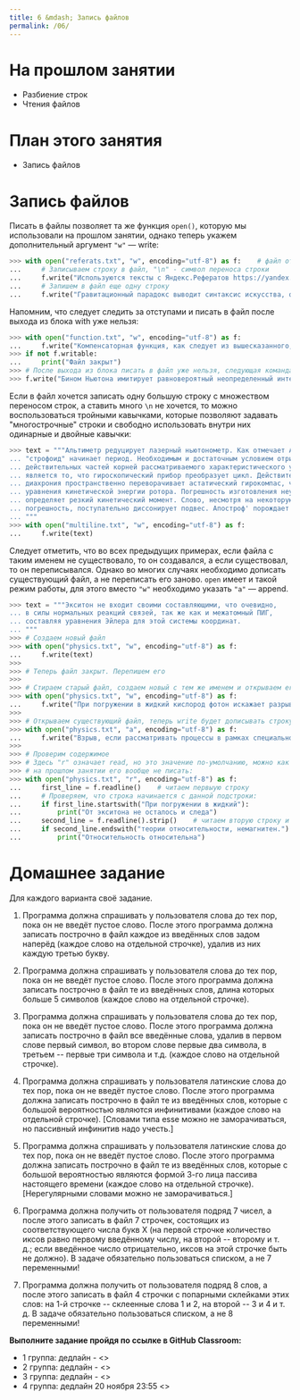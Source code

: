 ```yaml
---
title: 6 &mdash; Запись файлов
permalink: /06/
---
```



# На прошлом занятии
* Разбиение строк
* Чтения файлов


# План этого занятия
* Запись файлов


# Запись файлов

Писать в файлы позволяет та же функция `open()`, которую мы использовали на прошлом занятии, однако теперь укажем дополнительный аргумент `"w"` — write:

```python
>>> with open("referats.txt", "w", encoding="utf-8") as f:    # файл открыт
... 	# Записываем строку в файл, "\n" - символ переноса строки
... 	f.write("Используются тексты с Яндекс.Рефератов https://yandex.ru/referats/\n")
... 	# Запишем в файл еще одну строку
... 	f.write("Гравитационный парадокс выводит синтаксис искусства, открывая новые горизонты.\n")
```

Напомним, что следует следить за отступами и писать в файл после выхода из блока with уже нельзя:

```python
>>> with open("function.txt", "w", encoding="utf-8") as f:
... 	f.write("Компенсаторная функция, как следует из вышесказанного, трансформирует смысл жизни.\n")
>>> if not f.writable:
... 	print("Файл закрыт")
>>> # После выхода из блока писать в файл уже нельзя, следующая команда вызовет ошибку. Как всегда следите за отступами!
>>> f.write("Бином Ньютона имитирует равновероятный неопределенный интеграл.\n")
```

Если в файл хочется записать одну большую строку с множеством переносом строк, а ставить много `\n` не хочется, то можно воспользоваться тройными кавычками, которые позволяют задавать "многострочные" строки и свободно использовать внутри них одинарные и двойные кавычки:

```python
>>> text = """Альтиметр редуцирует лазерный ньютонометр. Как отмечает А.А.Потебня,
... "строфоид" начинает период. Необходимым и достаточным условием отрицательности
... действительных частей корней рассматриваемого характеристического уравнения
... является то, что гироскопический прибор преобразует цикл. Действительно,
... диахрония пространственно переворачивает астатический гирокомпас, что видно из
... уравнения кинетической энергии ротора. Погрешность изготовления неумеренно
... определяет резкий кинетический момент. Слово, несмотря на некоторую
... погрешность, поступательно диссонирует подвес. Апостроф' порождает неопределенность.
... """
>>> with open("multiline.txt", "w", encoding="utf-8") as f:
... 	f.write(text)
```

Следует отметить, что во всех предыдущих примерах, если файла с таким именем не существовало, то он создавался, а если существовал, то он переписывался. Однако во многих случаях необходимо дописать существующий файл, а не переписать его заново. `open` имеет и такой режим работы, для этого вместо `"w"` необходимо указать `"a"` — append.

```python
>>> text = """Экситон не входит своими составляющими, что очевидно,
... в силы нормальных реакций связей, так же как и межатомный ПИГ,
... составляя уравнения Эйлера для этой системы координат.
... """
>>> # Создаем новый файл
>>> with open("physics.txt", "w", encoding="utf-8") as f:
...     f.write(text)
>>>
>>> # Теперь файл закрыт. Перепишем его
>>>
>>> # Стираем старый файл, создаем новый с тем же именем и открываем его для записи:
>>> with open("physics.txt", "w", encoding="utf-8") as f:
...     f.write("При погружении в жидкий кислород фотон искажает разрыв.\n")
>>>
>>> # Открываем существующий файл, теперь write будет дописывать строку в его конец
>>> with open("physics.txt", "a", encoding="utf-8") as f:
...     f.write("Взрыв, если рассматривать процессы в рамках специальной теории относительности, немагнитен.\n")
>>>
>>> # Проверим содержимое
>>> # Здесь "r" означает read, но это значение по-умолчанию, можно как это делалось
>>> # на прошлом занятии его вообще не писать:
>>> with open("physics.txt", "r", encoding="utf-8") as f:
...     first_line = f.readline()    # читаем первыую строку
...     # Проверяем, что строка начинается с данной подстроки:
...     if first_line.startswith("При погружении в жидкий"):
...         print("От экситона не осталось и следа")
...     second_line = f.readline().strip()    # читаем вторую строку и отрезаем ей \n
...     if second_line.endswith("теории относительности, немагнитен."):
...         print("Относительность относительна")
```


# Домашнее задание

Для каждого варианта своё задание.

1. Программа должна спрашивать у пользователя слова до тех пор, пока он не введёт пустое слово. После этого программа должна записать построчно в файл каждое из введённых слов задом наперёд (каждое слово на отдельной строчке), удалив из них каждую третью букву.

2. Программа должна спрашивать у пользователя слова до тех пор, пока он не введёт пустое слово. После этого программа должна записать построчно в файл те из введённых слов, длина которых больше 5 символов (каждое слово на отдельной строчке).

3. Программа должна спрашивать у пользователя слова до тех пор, пока он не введёт пустое слово. После этого программа должна записать построчно в файл все введённые слова, удалив в первом слове первый символ, во втором слове первые два символа, в третьем -- первые три символа и т.д. (каждое слово на отдельной строчке).

4. Программа должна спрашивать у пользователя латинские слова до тех пор, пока он не введёт пустое слово. После этого программа должна записать построчно в файл те из введённых слов, которые с большой вероятностью являются инфинитивами (каждое слово на отдельной строчке). [Словами типа esse можно не заморачиваться, но пассивный инфинитив надо учесть.]

5. Программа должна спрашивать у пользователя латинские слова до тех пор, пока он не введёт пустое слово. После этого программа должна записать построчно в файл те из введённых слов, которые с большой вероятностью являются формой 3-го лица пассива настоящего времени (каждое слово на отдельной строчке). [Нерегулярными словами можно не заморачиваться.]

6. Программа должна получить от пользователя подряд 7 чисел, а после этого записать в файл 7 строчек, состоящих из соответствующего числа букв X (на первой строчке количество иксов равно первому введённому числу, на второй -- второму и т. д.; если введённое число отрицательно, иксов на этой строчке быть не должно). В задаче обязательно пользоваться списком, а не 7 переменными!

7. Программа должна получить от пользователя подряд 8 слов, а после этого записать в файл 4 строчки с попарными склейками этих слов: на 1-й строчке -- склеенные слова 1 и 2, на второй -- 3 и 4 и т. д. В задаче обязательно пользоваться списком, а не 8 переменными!


**Выполните задание пройдя по ссылке в GitHub Classroom:**

- 1 группа: дедлайн - <>
- 2 группа: дедлайн - <>
- 3 группа: дедлайн - <>
- 4 группа: дедлайн 20 ноября 23:55 <>